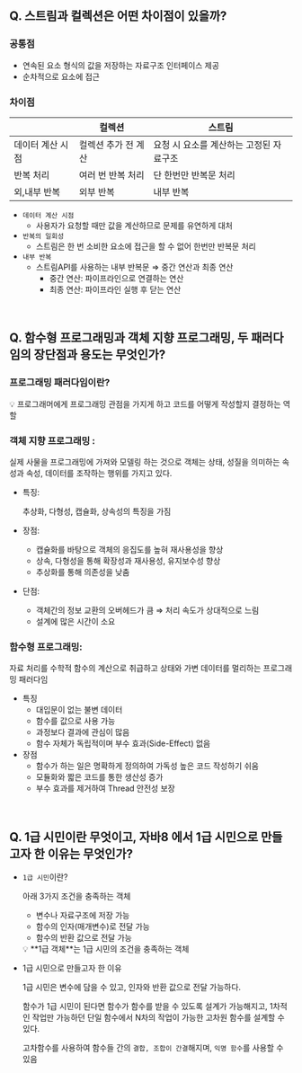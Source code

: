 
## Q. 스트림과 컬렉션은 어떤 차이점이 있을까?

### 공통점

- 연속된 요소 형식의 값을 저장하는 자료구조 인터페이스 제공
- 순차적으로 요소에 접근

### 차이점

|  | 컬렉션 | 스트림 |
| --- | --- | --- |
| 데이터 계산 시점 | 컬렉션 추가 전 계산 | 요청 시 요소를 계산하는 고정된 자료구조 |
| 반복 처리 | 여러 번 반복 처리 | 단 한번만 반복문 처리 |
| 외,내부 반복 | 외부 반복 | 내부 반복 |
- `데이터 계산 시점`
    - 사용자가 요청할 때만 값을 계산하므로 문제를 유연하게 대처
- `반복의 일회성`
    - 스트림은 한 번 소비한 요소에 접근을 할 수 없어 한번만 반복문 처리
- `내부 반복`
    - 스트림API를 사용하는 내부 반복문 ⇒ 중간 연산과 최종 연산
        - 중간 연산: 파이프라인으로 연결하는 연산
        - 최종 연산: 파이프라인 실행 후 닫는 연산
</br>

## Q. 함수형 프로그래밍과 객체 지향 프로그래밍, 두 패러다임의 장단점과 용도는 무엇인가?

### 프로그래밍 패러다임이란?

<aside>
💡 프로그래머에게 프로그래밍 관점을 가지게 하고 코드를 어떻게 작성할지 결정하는 역할

</aside>

### 객체 지향 프로그래밍 :

실제 사물을 프로그래밍에 가져와 모델링 하는 것으로 객체는 상태,  성질을 의미하는 속성과 속성, 데이터를 조작하는 행위를 가지고 있다.

- 특징:
    
    추상화, 다형성, 캡슐화, 상속성의 특징을 가짐
    
- 장점:
    - 캡슐화를 바탕으로 객체의 응집도를 높혀 재사용성을 향상
    - 상속, 다형성을 통해 확장성과 재사용성, 유지보수성 향상
    - 추상화를 통해 의존성을 낮춤
- 단점:
    - 객체간의 정보 교환의 오버헤드가 큼 ⇒ 처리 속도가 상대적으로 느림
    - 설계에 많은 시간이 소요
    

### 함수형 프로그래밍:

자료 처리를 수학적 함수의 계산으로 취급하고 상태와 가변 데이터를 멀리하는 프로그래밍 패러다임

- 특징
    - 대입문이 없는 불변 데이터
    - 함수를 값으로 사용 가능
    - 과정보다 결과에 관심이 많음
    - 함수 자체가 독립적이며 부수 효과(Side-Effect) 없음
- 장점
    - 함수가 하는 일은 명확하게 정의하여 가독성 높은 코드 작성하기 쉬움
    - 모듈화와 짧은 코드를 통한 생산성 증가
    - 부수 효과를 제거하여 Thread 안전성 보장
</br>

## Q. 1급 시민이란 무엇이고, 자바8 에서 1급 시민으로 만들고자 한 이유는 무엇인가?

- `1급 시민`이란?
    
    아래 3가지 조건을 충족하는 객체
    
    - 변수나 자료구조에 저장 가능
    - 함수의 인자(매개변수)로 전달 가능
    - 함수의 반환 값으로 전달 가능
    
    <aside>
    💡 **1급 객체**는 1급 시민의 조건을 충족하는 객체
    
    </aside>
    

- 1급 시민으로 만들고자 한 이유
    
    1급 시민은 변수에 담을 수 있고, 인자와 반환 값으로 전달 가능하다. 
    
    함수가 1급 시민이 된다면 함수가 함수를 받을 수 있도록 설계가 가능해지고, 1차적인 작업만 가능하던 단일 함수에서 N차의 작업이 가능한 고차원 함수를 설계할 수 있다.
    
    고차함수를 사용하여 함수들 간의 `결합, 조합이 간결`해지며, `익명 함수`를 사용할 수 있음
